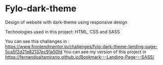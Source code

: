 # Fylo-dark-theme

Design of website with dark-theme using responsive design 

Technologies used in this project:  HTML, CSS and SASS

You can see this challenges in : https://www.frontendmentor.io/challenges/fylo-dark-theme-landing-page-5ca5f2d21e82137ec91a50fd
You can see my version of this project in  https://fernandoaltamirano.github.io/Bookmark---Landing-Page---SASS/
